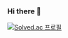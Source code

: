 ### Hi there 👋

[![Solved.ac
프로필](http://mazassumnida.wtf/api/v2/generate_badge?boj={handle})](https://solved.ac/{handle})

<!--
**awesominki/awesominki** is a ✨ _special_ ✨ repository because its `README.md` (this file) appears on your GitHub profile.

Here are some ideas to get you started:

- 🔭 I’m currently working on ...
- 🌱 I’m currently learning ...
- 👯 I’m looking to collaborate on ...
- 🤔 I’m looking for help with ...
- 💬 Ask me about ...
- 📫 How to reach me: ...
- 😄 Pronouns: ...
- ⚡ Fun fact: ...
-->
